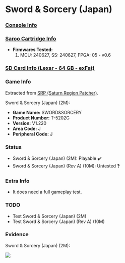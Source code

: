 # Sword & Sorcery (Japan)

### [Console Info](../../../../../Info/Consoles/VA13/README.md)

### [Saroo Cartridge Info](../../../../../Info/Cartridges/GuangzhouSanStarOnlineShop/1.6/README.md)

- <b>Firmwares Tested:</b>
  1. MCU: 240627, SS: 240627, FPGA: 05 - v0.6

### [SD Card Info (Lexar - 64 GB - exFat)](../../../../../Info/SdCards/Lexar/64GB/exfat/README.md)

### Game Info

Extracted from [SRP (Saturn Region Patcher)](https://segaxtreme.net/resources/saturn-region-patcher.81/download).

Sword & Sorcery (Japan) (2M):

- <b>Game Name:</b> SWORD&SORCERY
- <b>Product Number:</b> T-5202G
- <b>Version:</b> V1.220
- <b>Area Code:</b> J
- <b>Peripheral Code:</b> J

### Status

- Sword & Sorcery (Japan) (2M): Playable :heavy_check_mark:
- Sword & Sorcery (Japan) (Rev A) (10M): Untested :question:

### Extra Info

- It does need a full gameplay test.

### TODO

- Test Sword & Sorcery (Japan) (2M)
- Test Sword & Sorcery (Japan) (Rev A) (10M)

### Evidence

Sword & Sorcery (Japan) (2M):

[![](https://img.youtube.com/vi/FlcS9q64QhY/0.jpg)](https://www.youtube.com/watch?v=FlcS9q64QhY)
